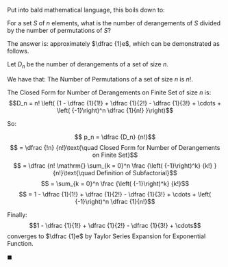 Put into bald mathematical language, this boils down to:

For a set $S$ of $n$ elements, what is the number of derangements of $S$ divided by the number of permutations of $S$?

The answer is: approximately $\dfrac {1}e$, which can be demonstrated as follows.


Let $D_n$ be the number of derangements of a set of size $n$.

We have that:
The Number of Permutations of a set of size $n$ is $n!$.

The Closed Form for Number of Derangements on Finite Set of size $n$ is:
$$D_n = n! \left( {1 - \dfrac {1}{1!} + \dfrac {1}{2!} - \dfrac {1}{3!} + \cdots + \left( {-1}\right)^n \dfrac {1}{n!} }\right)$$


So:

$$ p_n = \dfrac {D_n} {n!}$$
$$ = \dfrac {!n} {n!}\text{\quad Closed Form for Number of Derangements on Finite Set}$$
$$ = \dfrac {n! \mathrm{} \sum_{k  = 0}^n \frac {\left( {-1}\right)^k} {k!} } {n!}\text{\quad Definition of Subfactorial}$$
$$ = \sum_{k  = 0}^n \frac {\left( {-1}\right)^k} {k!}$$
$$ = 1 - \dfrac {1}{1!} + \dfrac {1}{2!} - \dfrac {1}{3!} + \cdots + \left( {-1}\right)^n \dfrac {1}{n!}$$


Finally:
$$1 - \dfrac {1}{1!} + \dfrac {1}{2!} - \dfrac {1}{3!} + \cdots$$
converges to $\dfrac {1}e$ by Taylor Series Expansion for Exponential Function.

$\blacksquare$